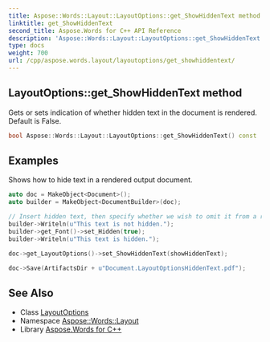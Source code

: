 ```yaml
---
title: Aspose::Words::Layout::LayoutOptions::get_ShowHiddenText method
linktitle: get_ShowHiddenText
second_title: Aspose.Words for C++ API Reference
description: 'Aspose::Words::Layout::LayoutOptions::get_ShowHiddenText method. Gets or sets indication of whether hidden text in the document is rendered. Default is False in C++.'
type: docs
weight: 700
url: /cpp/aspose.words.layout/layoutoptions/get_showhiddentext/
---
```

## LayoutOptions::get_ShowHiddenText method


Gets or sets indication of whether hidden text in the document is rendered. Default is False.

```cpp
bool Aspose::Words::Layout::LayoutOptions::get_ShowHiddenText() const
```


## Examples



Shows how to hide text in a rendered output document. 
```cpp
auto doc = MakeObject<Document>();
auto builder = MakeObject<DocumentBuilder>(doc);

// Insert hidden text, then specify whether we wish to omit it from a rendered document.
builder->Writeln(u"This text is not hidden.");
builder->get_Font()->set_Hidden(true);
builder->Writeln(u"This text is hidden.");

doc->get_LayoutOptions()->set_ShowHiddenText(showHiddenText);

doc->Save(ArtifactsDir + u"Document.LayoutOptionsHiddenText.pdf");
```

## See Also

* Class [LayoutOptions](../)
* Namespace [Aspose::Words::Layout](../../)
* Library [Aspose.Words for C++](../../../)

